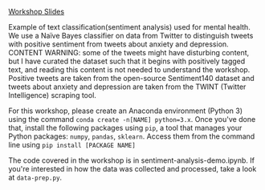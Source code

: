 [Workshop Slides](https://docs.google.com/presentation/d/1BQx3ZReDnjDdIJN4Kz1ygR5nz9YN453YfnQerO85pmo/edit#slide=id.g5dd4449d37_1_17)

Example of text classification(sentiment analysis) used for mental health. We use a Naïve Bayes classifier on data from Twitter to distinguish tweets with positive sentiment from tweets about anxiety and depression. CONTENT WARNING: some of the tweets might have disturbing content, but I have curated the dataset such that it begins with positively tagged text, and reading this content is not needed to understand the workshop. Positive tweets are taken from the open-source Sentiment140 dataset and tweets about anxiety and depression are taken from the TWINT (Twitter Intelligence) scraping tool.

For this workshop, please create an Anaconda environment (Python 3) using the command `conda create -n[NAME] python=3.x`. Once you've done that, install the following packages using `pip`, a tool that manages your Python packages: `numpy`, `pandas`, `sklearn`. Access them from the command line using `pip install [PACKAGE NAME]`

The code covered in the workshop is in sentiment-analysis-demo.ipynb. If you're interested in how the data was collected and processed, take a look at `data-prep.py`.


